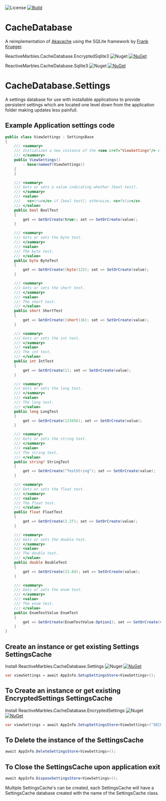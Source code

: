![License](https://img.shields.io/github/license/ReactiveMarbles/CacheDatabase.svg) [![Build](https://github.com/reactivemarbles/CacheDatabase/actions/workflows/ci-build.yml/badge.svg)](https://github.com/reactivemarbles/CacheDatabase/actions/workflows/ci-build.yml)

# CacheDatabase

A reimplementation of [Akavache](https://github.com/reactiveui/akavache) using the SQLite framework by [Frank Krueger](https://github.com/praeclarum/sqlite-net).

ReactiveMarbles.CacheDatabase.EncryptedSqlite3
![Nuget](https://img.shields.io/nuget/dt/ReactiveMarbles.CacheDatabase.EncryptedSqlite3?color=pink&style=plastic) [![NuGet](https://img.shields.io/nuget/v/ReactiveMarbles.CacheDatabase.EncryptedSqlite3.svg?style=plastic)](https://www.nuget.org/packages/ReactiveMarbles.CacheDatabase.EncryptedSqlite3)

ReactiveMarbles.CacheDatabase.Sqlite3
![Nuget](https://img.shields.io/nuget/dt/ReactiveMarbles.CacheDatabase.Sqlite3?color=pink&style=plastic) [![NuGet](https://img.shields.io/nuget/v/ReactiveMarbles.CacheDatabase.Sqlite3.svg?style=plastic)](https://www.nuget.org/packages/ReactiveMarbles.CacheDatabase.Sqlite3)

# CacheDatabase.Settings

A settings database for use with installable applications to provide persistent settings which are located one level down from the application folder making updates less painfull.

## Example Application settings code
```c#
public class ViewSettings : SettingsBase
{
    /// <summary>
    /// Initializes a new instance of the <see cref="ViewSettings"/> class.
    /// </summary>
    public ViewSettings()
        : base(nameof(ViewSettings))
    {
    }

    /// <summary>
    /// Gets or sets a value indicating whether [bool test].
    /// </summary>
    /// <value>
    ///   <c>true</c> if [bool test]; otherwise, <c>false</c>.
    /// </value>
    public bool BoolTest
    {
        get => GetOrCreate(true); set => SetOrCreate(value);
    }

    /// <summary>
    /// Gets or sets the byte test.
    /// </summary>
    /// <value>
    /// The byte test.
    /// </value>
    public byte ByteTest
    {
        get => GetOrCreate((byte)123); set => SetOrCreate(value);
    }

    /// <summary>
    /// Gets or sets the short test.
    /// </summary>
    /// <value>
    /// The short test.
    /// </value>
    public short ShortTest
    {
        get => GetOrCreate((short)16); set => SetOrCreate(value);
    }

    /// <summary>
    /// Gets or sets the int test.
    /// </summary>
    /// <value>
    /// The int test.
    /// </value>
    public int IntTest
    {
        get => GetOrCreate(1); set => SetOrCreate(value);
    }

    /// <summary>
    /// Gets or sets the long test.
    /// </summary>
    /// <value>
    /// The long test.
    /// </value>
    public long LongTest
    {
        get => GetOrCreate(123456); set => SetOrCreate(value);
    }

    /// <summary>
    /// Gets or sets the string test.
    /// </summary>
    /// <value>
    /// The string test.
    /// </value>
    public string? StringTest
    {
        get => GetOrCreate("TestString"); set => SetOrCreate(value);
    }

    /// <summary>
    /// Gets or sets the float test.
    /// </summary>
    /// <value>
    /// The float test.
    /// </value>
    public float FloatTest
    {
        get => GetOrCreate(2.2f); set => SetOrCreate(value);
    }

    /// <summary>
    /// Gets or sets the double test.
    /// </summary>
    /// <value>
    /// The double test.
    /// </value>
    public double DoubleTest
    {
        get => GetOrCreate(23.8d); set => SetOrCreate(value);
    }

    /// <summary>
    /// Gets or sets the enum test.
    /// </summary>
    /// <value>
    /// The enum test.
    /// </value>
    public EnumTestValue EnumTest
    {
        get => GetOrCreate(EnumTestValue.Option1); set => SetOrCreate(value);
    }
}
```

## Create an instance or get existing Settings SettingsCache

Install ReactiveMarbles.CacheDatabase.Settings
![Nuget](https://img.shields.io/nuget/dt/ReactiveMarbles.CacheDatabase.Settings?color=pink&style=plastic) [![NuGet](https://img.shields.io/nuget/v/ReactiveMarbles.CacheDatabase.Settings.svg?style=plastic)](https://www.nuget.org/packages/ReactiveMarbles.CacheDatabase.Settings)

```c#
var viewSettings = await AppInfo.SetupSettingsStore<ViewSettings>();
```
## To Create an instance or get existing EncryptedSettings SettingsCache

Install ReactiveMarbles.CacheDatabase.EncryptedSettings
![Nuget](https://img.shields.io/nuget/dt/ReactiveMarbles.CacheDatabase.EncryptedSettings?color=pink&style=plastic) [![NuGet](https://img.shields.io/nuget/v/ReactiveMarbles.CacheDatabase.EncryptedSettings.svg?style=plastic)](https://www.nuget.org/packages/ReactiveMarbles.CacheDatabase.EncryptedSettings)
```c#
var viewSettings = await AppInfo.SetupSettingsStore<ViewSettings>("SECURE_PASSWORD");
```
## To Delete the instance of the SettingsCache
```c#
await AppInfo.DeleteSettingsStore<ViewSettings>();
```
## To Close the SettingsCache upon application exit
```c#
await AppInfo.DisposeSettingsStore<ViewSettings>();
```

Multiple SettingsCache's can be created, each SettingsCache will have a SettingsCache database created with the name of the SettingsCache class.